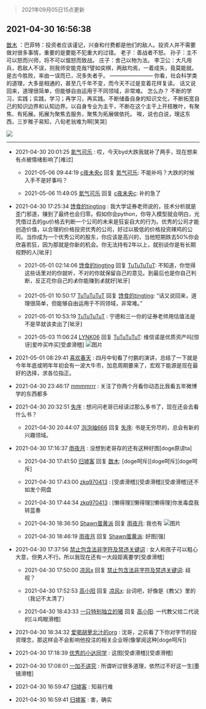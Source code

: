 > 2021年09月05日15点更新
<link rel="stylesheet" href="https://cdn.jsdelivr.net/gh/taotie6/sampleJSON@main/css/photo_show.css">


 ## 2021-04-30 16:56:38 

 [㪚木](https://www.coolapk.com/feed/26666572?shareKey=NzNkNWI3NDAzNTdmNjEzMTc3ZWM~) ：巴菲特：投资者应该谨记，兴奋和付费都是他们的敌人。投资人并不需要做对很多事情，重要的是要能不犯重大的过错。
老子：善战者不怒。
孙子：主不可以怒而兴师，将不可以愠怒而致战。
庄子：舍己以物为法。
李卫公：大凡用兵，若敌人不误，则我师安能克哉?譬如奕棋，两敌均焉，一着成失，竟莫能就<!--break-->。是古今胜败，率由一误而已，况多失者乎。
————————
你看，社会科学类的道理，大多是相通的，甚至几千年不变，而今天不过是变着花样复读。
话又说回来，道理很简单，但能够自由运用于不同领域，非常难。
怎么办？
不断的学习，实践；实践，学习；再学习，再实践。不断储备自身的知识文化，不断拓宽自己的知识边界和认知边界。以自身专业为主干，不断在这个主干上开枝散叶，有聚焦、有拓展。拓展为聚焦去服务，聚焦为拓展做依托。
唉，说也白说，理这东西，三岁稚子易知，八旬老翁难为啊[笑哭] 

<div class="album">
<img class="img-item" src="https://image.coolapk.com/feed/2019/0507/23/1081091_4735_8015@275x206.gif" />
</div>

 ------- 

- 2021-04-30 20:01:25 [氮气可乐](uid=888237) : 哎，今天byd大跌我就补了两手，现在想来有点被情绪影响了[难过] 

    - 2021-05-06 09:44:19 [c夜未央c](uid=2817903) 回复 [氮气可乐](uid=888237): 不能补吗？大跌的时候入手不是好事吗？ 

    - 2021-05-06 11:49:05 [氮气可乐](uid=888237) 回复 [c夜未央c](uid=2817903): 补的急了 

- 2021-04-30 17:25:34 [馋食的tingting](uid=1031786) : 我大学证券老师说的，技术分析就是歪门邪道，赚到了最终也会归零。假如你会python，你导入模型就会明白，光凭借过去的gu价格去判断一个公司的未来是狂妄自大的行为。优秀的公司才能创造价值，以合理的价格投资优秀的公司，好过以极低的价格投资辣鸡的公司。当你成为一个优秀公司的股东<!--break-->，你应该是高兴的，当他短期跌去50%你会欣喜若狂，因为那就是你新的机会。你无法持有2年以上，就别谈你是有长期视野的人[呲牙] 

    - 2021-05-01 02:14:06 [馋食的tingting](uid=1031786) 回复 [TuTuTuTuT](uid=1433312): 不知道，你觉得这些话里对的你就听，不对的你就保留自己的意见。到最后也是你自己判断，反正花你自己的💰你能赚到💰就好[呲牙] 

    - 2021-05-01 10:50:17 [TuTuTuTuT](uid=1433312) 回复 [馋食的tingting](uid=1031786): “话又说回来，道理很简单，但能够自由运用于不同领域，非常难。” 

    - 2021-05-01 10:53:19 [TuTuTuTuT](uid=1433312) : 宁德和三一你的证券老师用估值法是不是早就该卖出了[呲牙] 

    - 2021-05-03 11:06:24 [LYNK06](uid=2194108) 回复 [TuTuTuTuT](uid=1433312): 维信诺是优质资产吗[惊讶]爱咋买咋买[受虐滑稽] ![图片](https://image.coolapk.com/feed/2021/0503/11/2194108_1183_2515@750x1334.jpg)

- 2021-05-01 08:29:41 [喜欢春天](uid=1695192) : 四月中旬看了付鹏的演讲，总结了一下就是今年年底或明年年初会有一波大牛市，加息周期要来了，宏观下能源是现在最好的选择，求各位指正。 

- 2021-04-30 23:46:17 [mmmmrrr](uid=3384805) : 关注了你两个月看你动态比我看五年微博学的东西都多 

- 2021-04-30 20:32:51 [失序](uid=1009107) : 想问问老哥已经读过那么多书了，现在还会去看什么书？ 

    - 2021-04-30 20:44:07 [泡泡袖666](uid=2844894) 回复 [失序](uid=1009107): 书是无穷尽的，总会有新的兴趣领域。 

- 2021-04-30 17:16:37 [雨夜月](uid=2036968) : 没想到老哥存的还有这种好图[doge原谅ta] 

    - 2021-04-30 17:41:50 [归墟客](uid=3287587) 回复 [㪚木](uid=1081091): [doge呵斥][doge呵斥][doge呵斥] 

    - 2021-04-30 17:43:00 [zkq970413](uid=1309703) : [受虐滑稽][受虐滑稽][受虐滑稽]还不如发个网盘 

    - 2021-04-30 17:44:34 [zkq970413](uid=1309703) : [懒得理][懒得理][懒得理]你发毒盘我转蓝奏 

    - 2021-04-30 18:36:50 [Shawn蛋黄派](uid=2642278) 回复 [雨夜月](uid=2036968): 我也有 ![图片](https://image.coolapk.com/feed/2021/0126/07/1081091_9866d34b_7006_7045@378x221.gif)

    - 2021-04-30 18:46:19 [雨夜月](uid=2036968) 回复 [Shawn蛋黄派](uid=2642278): 好图[强] 

- 2021-04-30 17:37:56 [禁止包含法非字符及禁违关键词](uid=568901) : 女人和孩子可以粗心大意，但男人不行。所以我现在还有一大段距离要学[受虐滑稽] 

    - 2021-04-30 17:50:00 [凉风x](uid=1300277) 回复 [禁止包含法非字符及禁违关键词](uid=568901): 歧视？ 

    - 2021-04-30 17:52:53 [高小阳](uid=3558245) 回复 [凉风x](uid=1300277): 台词吧，好像是《教父》里的（我记不太清了） 

    - 2021-04-30 18:43:33 [一只特别独立的猪](uid=3908917) 回复 [高小阳](uid=3558245): 一代教父给二代说的[斗鸡眼滑稽] 

- 2021-04-30 18:34:32 [爱喝胡萝北汁的org](uid=1377468) : 沈哥，之前看了下你对字节的投资理念，那这样会不会影响他投注的相关企业呀(像掌阅这种[doge呵斥]) 

- 2021-04-30 17:18:39 [优秀的小达同学](uid=3114536) : 这图[受虐滑稽][受虐滑稽] 

- 2021-04-30 17:08:01 [一加不讲究](uid=1424563) : 所谓听过很多道理，依然过不好这一生[墨镜滑稽] 

- 2021-04-30 16:59:47 [归墟客](uid=3287587) : 知易行难 

- 2021-04-30 16:59:41 [归墟客](uid=3287587) : 害，确实 

